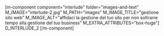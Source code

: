 [m-component component="interlude" folder="images-and-text" M_IMAGE="interlude-2.jpg" M_PATH="images" M_IMAGE_TITLE="gestione sito web" M_IMAGE_ALT="affidaci la gestione del tuo sito per non sottrarre tempo alla gestione del tuo business" M_EXTRA_ATTRIBUTES="box-huge"]
  D_INTERLUDE_2
[/m-component]

